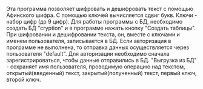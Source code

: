Эта программа позволяет шифровать и дешифровать текст с помощью Афинского шифра.
С помощью ключей вычисляется сдвиг букв.
Ключи - набор цифр (до 9 цифр).
Для работы программы с БД, необходимо создать БД "cryption" и в программе нажать кнопку "Создать таблицы".
При шифровании и дешифровании текста, он, вместе с ключами и именем пользователя, записывается в БД.
Если авторизация в программе не выполнена, то отправка данных осуществляется через пользователя "default".
Для авторизации необходимо сначала зарегистрироваться, чтобы данные отправились в БД.
"Выгрузка из БД" - сохраняет имя пользователя, проводимую операцию над текстом, открытый(введенный) текст, закрытый(полученный) текст, первый ключ, второй ключ. 
